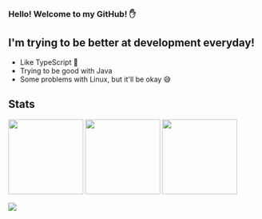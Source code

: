 ### Hello! Welcome to my GitHub! ✋

## I'm trying to be better at development everyday!

 * Like TypeScript 🥰
 * Trying to be good with Java
 * Some problems with Linux, but it'll be okay 😅

## Stats

<img height= "150" src="https://github-readme-stats.vercel.app/api?username=Sportek&theme=tokyonight&show_icons=true&include_all_commits=true&count_private=true" />
<img height= "150" src="https://github-readme-streak-stats.herokuapp.com/?user=Sportek&theme=tokyonight" />
<img height= "150" src="https://github-readme-stats.vercel.app/api/top-langs/?username=Sportek&layout=compact&theme=tokyonight"/>


![](https://visitor-badge.glitch.me/badge?page_id=sportek.sportek&style=flat-square&color=0088cc)
